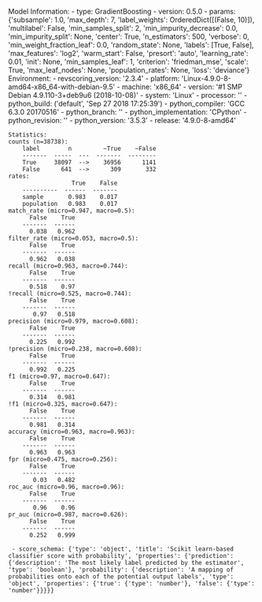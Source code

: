 Model Information:
	 - type: GradientBoosting
	 - version: 0.5.0
	 - params: {'subsample': 1.0, 'max_depth': 7, 'label_weights': OrderedDict([(False, 10)]), 'multilabel': False, 'min_samples_split': 2, 'min_impurity_decrease': 0.0, 'min_impurity_split': None, 'center': True, 'n_estimators': 500, 'verbose': 0, 'min_weight_fraction_leaf': 0.0, 'random_state': None, 'labels': [True, False], 'max_features': 'log2', 'warm_start': False, 'presort': 'auto', 'learning_rate': 0.01, 'init': None, 'min_samples_leaf': 1, 'criterion': 'friedman_mse', 'scale': True, 'max_leaf_nodes': None, 'population_rates': None, 'loss': 'deviance'}
	Environment:
	 - revscoring_version: '2.3.4'
	 - platform: 'Linux-4.9.0-8-amd64-x86_64-with-debian-9.5'
	 - machine: 'x86_64'
	 - version: '#1 SMP Debian 4.9.110-3+deb9u6 (2018-10-08)'
	 - system: 'Linux'
	 - processor: ''
	 - python_build: ('default', 'Sep 27 2018 17:25:39')
	 - python_compiler: 'GCC 6.3.0 20170516'
	 - python_branch: ''
	 - python_implementation: 'CPython'
	 - python_revision: ''
	 - python_version: '3.5.3'
	 - release: '4.9.0-8-amd64'
	
	Statistics:
	counts (n=38738):
		label        n         ~True    ~False
		-------  -----  ---  -------  --------
		True     38097  -->    36956      1141
		False      641  -->      309       332
	rates:
		              True    False
		----------  ------  -------
		sample       0.983    0.017
		population   0.983    0.017
	match_rate (micro=0.947, macro=0.5):
		  False    True
		-------  ------
		  0.038   0.962
	filter_rate (micro=0.053, macro=0.5):
		  False    True
		-------  ------
		  0.962   0.038
	recall (micro=0.963, macro=0.744):
		  False    True
		-------  ------
		  0.518    0.97
	!recall (micro=0.525, macro=0.744):
		  False    True
		-------  ------
		   0.97   0.518
	precision (micro=0.979, macro=0.608):
		  False    True
		-------  ------
		  0.225   0.992
	!precision (micro=0.238, macro=0.608):
		  False    True
		-------  ------
		  0.992   0.225
	f1 (micro=0.97, macro=0.647):
		  False    True
		-------  ------
		  0.314   0.981
	!f1 (micro=0.325, macro=0.647):
		  False    True
		-------  ------
		  0.981   0.314
	accuracy (micro=0.963, macro=0.963):
		  False    True
		-------  ------
		  0.963   0.963
	fpr (micro=0.475, macro=0.256):
		  False    True
		-------  ------
		   0.03   0.482
	roc_auc (micro=0.96, macro=0.96):
		  False    True
		-------  ------
		   0.96    0.96
	pr_auc (micro=0.987, macro=0.626):
		  False    True
		-------  ------
		  0.252   0.999
	
	 - score_schema: {'type': 'object', 'title': 'Scikit learn-based classifier score with probability', 'properties': {'prediction': {'description': 'The most likely label predicted by the estimator', 'type': 'boolean'}, 'probability': {'description': 'A mapping of probabilities onto each of the potential output labels', 'type': 'object', 'properties': {'true': {'type': 'number'}, 'false': {'type': 'number'}}}}}

